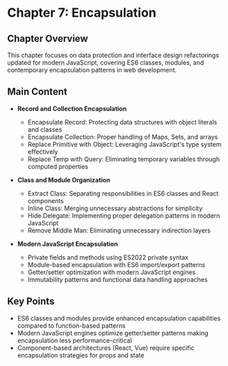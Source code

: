 # Chapter 7: Encapsulation

## Chapter Overview
This chapter focuses on data protection and interface design refactorings updated for modern JavaScript, covering ES6 classes, modules, and contemporary encapsulation patterns in web development.

## Main Content
- **Record and Collection Encapsulation**
  - Encapsulate Record: Protecting data structures with object literals and classes
  - Encapsulate Collection: Proper handling of Maps, Sets, and arrays
  - Replace Primitive with Object: Leveraging JavaScript's type system effectively
  - Replace Temp with Query: Eliminating temporary variables through computed properties

- **Class and Module Organization**
  - Extract Class: Separating responsibilities in ES6 classes and React components
  - Inline Class: Merging unnecessary abstractions for simplicity
  - Hide Delegate: Implementing proper delegation patterns in modern JavaScript
  - Remove Middle Man: Eliminating unnecessary indirection layers

- **Modern JavaScript Encapsulation**
  - Private fields and methods using ES2022 private syntax
  - Module-based encapsulation with ES6 import/export patterns
  - Getter/setter optimization with modern JavaScript engines
  - Immutability patterns and functional data handling approaches

## Key Points
- ES6 classes and modules provide enhanced encapsulation capabilities compared to function-based patterns
- Modern JavaScript engines optimize getter/setter patterns making encapsulation less performance-critical
- Component-based architectures (React, Vue) require specific encapsulation strategies for props and state